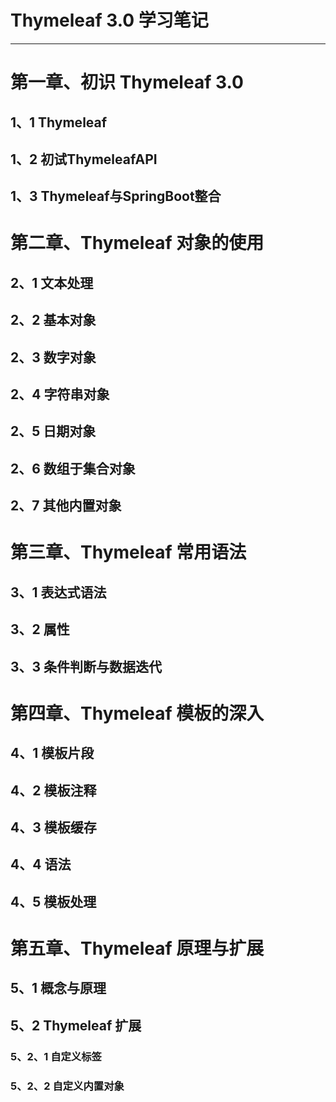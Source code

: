 # Thymeleaf 3.0 学习笔记
---

#  第一章、初识 Thymeleaf 3.0

## 1、1 Thymeleaf
## 1、2 初试ThymeleafAPI
## 1、3 Thymeleaf与SpringBoot整合

# 第二章、Thymeleaf 对象的使用

## 2、1 文本处理
## 2、2 基本对象
## 2、3 数字对象
## 2、4 字符串对象
## 2、5 日期对象
## 2、6 数组于集合对象
## 2、7 其他内置对象

# 第三章、Thymeleaf 常用语法

## 3、1 表达式语法
## 3、2 属性
## 3、3 条件判断与数据迭代

# 第四章、Thymeleaf 模板的深入

## 4、1 模板片段
## 4、2 模板注释
## 4、3 模板缓存
## 4、4 语法
## 4、5 模板处理 

# 第五章、Thymeleaf 原理与扩展

## 5、1 概念与原理
## 5、2 Thymeleaf 扩展
### 5、2、1 自定义标签
### 5、2、2 自定义内置对象
